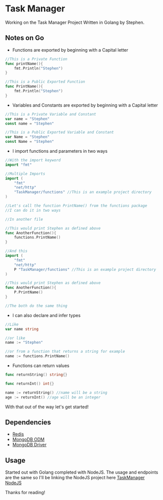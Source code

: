 # Task Manager

Working on the Task Manager Project Written in Golang by Stephen.  

## Notes on Go

- Functions are exported by beginning with a Capital letter

```Go
//This is a Private Function
func printName(){
    fmt.Println("Stephen")
}

//This is a Public Exported Function
func PrintName(){
    fmt.Println("Stephen")
}
```

- Variables and Constants are exported by beginning with a Capital letter

```Go
//This is a Private Variable and Constant
var name = "Stephen"
const name = "Stephen"

//This is a Public Exported Variable and Constant
var Name = "Stephen"
const Name = "Stephen"
```

- I import functions and parameters in two ways

```Go
//With the import keyword
import "fmt"

//Multiple Imports
import (
    "fmt"
    "net/http"
    "TaskManager/functions" //This is an example project directory
)

//Let's call the function PrintName() from the functions package
//I can do it in two ways

//In another file

//This would print Stephen as defined above
func AnotherFunction(){
    functions.PrintName()
}

//And this
import (
    "fmt"
    "net/http"
    P "TaskManager/functions" //This is an example project directory
)

//This would print Stephen as defined above
func AnotherFunction(){
    P.PrintName()
}

//The both do the same thing
```

- I can also declare and infer types

```Go
//Like
var name string

//or like
name := "Stephen"

//or from a function that returns a string for example
name := functions.PrintName()
```

- Functions can return values

```Go
func returnString() string{}

func returnInt() int{}

name := returnString() //name will be a string
age := returnInt() //age will be an integer
```

With that out of the way let's get started!

## Dependencies

- [Redis](https://github.com/go-redis/redis)
- [MongoDB ODM](https://github.com/kamva/mgm)
- [MongoDB Driver](https://github.com/mongodb/mongo-go-driver)

## Usage

Started out with Golang completed with NodeJS.
The usage and endpoints are the same so I'll be linking the NodeJS project here [TaskManager NodeJS](https://github.com/sonysn/TaskManager-Node.git)

Thanks for reading!
